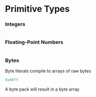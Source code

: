 
# Primitive Types

### Integers

```C
```

### Floating-Point Numbers

```C
```

### Bytes

Byte literals compile to arrays of raw bytes
```C
0x00ff
```

A byte pack will result in a byte array
